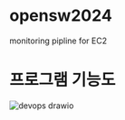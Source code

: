 # opensw2024
monitoring pipline for EC2

# 프로그램 기능도
![devops drawio](https://github.com/user-attachments/assets/729c9548-18b5-498f-a92a-7cc5ddadbef7)
